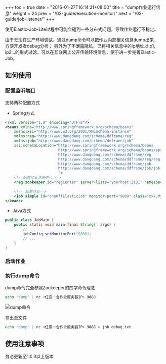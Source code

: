 +++
toc = true
date = "2016-01-27T16:14:21+08:00"
title = "dump作业运行信息"
weight = 24
prev = "/02-guide/execution-monitor/"
next = "/02-guide/job-listener/"
+++

使用Elastic-Job-Lite过程中可能会碰到一些分布式问题，导致作业运行不稳定。

由于无法在生产环境调试，通过dump命令可以把作业内部相关信息dump出来，方便开发者debug分析；
另外为了不泄露隐私，已将相关信息中的ip地址以ip1, ip2...的形式过滤，可以在互联网上公开传输环境信息，便于进一步完善Elastic-Job。

## 如何使用

### 配置监听端口

支持两种配置方式

* Spring方式

```xml
<?xml version="1.0" encoding="UTF-8"?>
<beans xmlns="http://www.springframework.org/schema/beans"
    xmlns:xsi="http://www.w3.org/2001/XMLSchema-instance"
    xmlns:reg="http://www.dangdang.com/schema/ddframe/reg"
    xmlns:job="http://www.dangdang.com/schema/ddframe/job"
    xsi:schemaLocation="http://www.springframework.org/schema/beans 
                        http://www.springframework.org/schema/beans/spring-beans.xsd 
                        http://www.dangdang.com/schema/ddframe/reg 
                        http://www.dangdang.com/schema/ddframe/reg/reg.xsd 
                        http://www.dangdang.com/schema/ddframe/job 
                        http://www.dangdang.com/schema/ddframe/job/job.xsd 
                        ">
    <!--配置作业注册中心 -->
    <reg:zookeeper id="regCenter" server-lists="yourhost:2181" namespace="dd-job" base-sleep-time-milliseconds="1000" max-sleep-time-milliseconds="3000" max-retries="3" />
    
    <!-- 配置作业-->
    <job:simple id="oneOffElasticJob" monitor-port="9888" class="xxx.MyElasticJob" registry-center-ref="regCenter" cron="0/10 * * * * ?"   sharding-total-count="3" sharding-item-parameters="0=A,1=B,2=C" />
</beans>
```

* Java方式

```java
public class JobMain {
    public static void main(final String[] args) {
        // ...
        jobConfig.setMonitorPort(9888);
        // ...
    }
}
```

### 启动作业

### 执行dump命令

dump命令完全参照Zookeeper的四字命令理念

```bash
echo "dump" | nc <任意一台作业服务器IP> 9888
```

![dump命令](http://ovfotjrsi.bkt.clouddn.com/img/dump/dump.jpg)

导出至文件

```bash
echo "dump" | nc <任意一台作业服务器IP> 9888 > job_debug.txt
```

## 使用注意事项

务必更新至1.0.3以上版本
